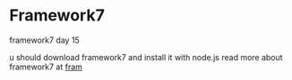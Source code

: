 # Framework7
framework7 day 15

u should download framework7 and install it with node.js
read more about framework7 at [fram](https://framework7.io/)
